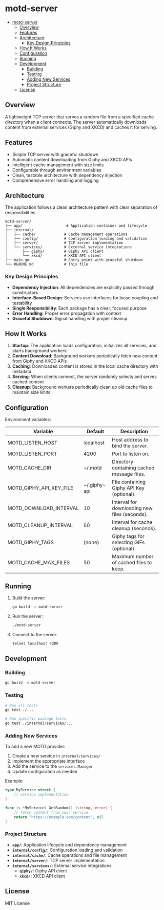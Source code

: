 # motd-server

- [motd-server](#motd-server)
  - [Overview](#overview)
  - [Features](#features)
  - [Architecture](#architecture)
    - [Key Design Principles](#key-design-principles)
  - [How It Works](#how-it-works)
  - [Configuration](#configuration)
  - [Running](#running)
  - [Development](#development)
    - [Building](#building)
    - [Testing](#testing)
    - [Adding New Services](#adding-new-services)
    - [Project Structure](#project-structure)
  - [License](#license)

## Overview

A lightweight TCP server that serves a random file from a specified cache directory when a client connects. The server automatically downloads content from external services (Giphy and XKCD) and caches it for serving.

## Features

- Simple TCP server with graceful shutdown
- Automatic content downloading from Giphy and XKCD APIs
- Intelligent cache management with size limits
- Configurable through environment variables
- Clean, testable architecture with dependency injection
- Comprehensive error handling and logging

## Architecture

The application follows a clean architecture pattern with clear separation of responsibilities:

```
motd-server/
├── app/                    # Application container and lifecycle
├── internal/
│   ├── cache/             # Cache management operations
│   ├── config/            # Configuration loading and validation
│   ├── server/            # TCP server implementation
│   └── services/          # External service integrations
│       ├── giphy/         # Giphy API client
│       └── xkcd/          # XKCD API client
├── main.go                # Entry point with graceful shutdown
└── README.md              # This file
```

### Key Design Principles

- **Dependency Injection**: All dependencies are explicitly passed through constructors
- **Interface-Based Design**: Services use interfaces for loose coupling and testability
- **Single Responsibility**: Each package has a clear, focused purpose
- **Error Handling**: Proper error propagation with context
- **Graceful Shutdown**: Signal handling with proper cleanup

## How It Works

1. **Startup**: The application loads configuration, initializes all services, and starts background workers
2. **Content Download**: Background workers periodically fetch new content from Giphy and XKCD APIs
3. **Caching**: Downloaded content is stored in the local cache directory with metadata
4. **Serving**: When clients connect, the server randomly selects and serves cached content
5. **Cleanup**: Background workers periodically clean up old cache files to maintain size limits

## Configuration

Environment variables:

| Variable                  | Default         | Description                                    |
|----------------------------|-----------------|------------------------------------------------|
| MOTD_LISTEN_HOST           | localhost       | Host address to bind the server.               |
| MOTD_LISTEN_PORT           | 4200            | Port to listen on.                             |
| MOTD_CACHE_DIR             | ~/.motd         | Directory containing cached message files.    |
| MOTD_GIPHY_API_KEY_FILE    | ~/.giphy-api    | File containing Giphy API Key (optional).      |
| MOTD_DOWNLOAD_INTERVAL     | 10              | Interval for downloading new files (seconds).  |
| MOTD_CLEANUP_INTERVAL      | 60              | Interval for cache cleanup (seconds).          |
| MOTD_GIPHY_TAGS            | (none)          | Giphy tags for selecting GIFs (optional).      |
| MOTD_CACHE_MAX_FILES       | 50              | Maximum number of cached files to keep.        |

## Running

1. Build the server:

   ```bash
   go build -o motd-server
   ```

2. Run the server:

   ```bash
   ./motd-server
   ```

3. Connect to the server:

   ```bash
   telnet localhost 4200
   ```

## Development

### Building

```bash
go build -o motd-server
```

### Testing

```bash
# Run all tests
go test ./...

# Run specific package tests
go test ./internal/services/...
```

### Adding New Services

To add a new MOTD provider:

1. Create a new service in `internal/services/`
2. Implement the appropriate interface
3. Add the service to the `services.Manager`
4. Update configuration as needed

Example:

```go
type MyService struct {
    // service implementation
}

func (s *MyService) GetRandom() (string, error) {
    // fetch content from your service
    return "https://example.com/content", nil
}
```

### Project Structure

- **`app/`**: Application lifecycle and dependency management
- **`internal/config/`**: Configuration loading and validation
- **`internal/cache/`**: Cache operations and file management
- **`internal/server/`**: TCP server implementation
- **`internal/services/`**: External service integrations
  - **`giphy/`**: Giphy API client
  - **`xkcd/`**: XKCD API client

## License

MIT License
